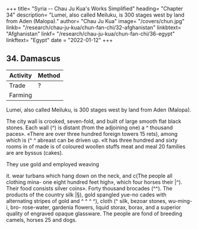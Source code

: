+++
title= "Syria -- Chau Ju Kua's Works Simplified"
heading= "Chapter 34"
description= "Lumei, also called Meiluku, is 300 stages west by land from Aden (Malopa)."
author= "Chau Ju Kua"
image= "/covers/chun.jpg"
linkb= "/research/chau-ju-kua/chun-fan-chi/32-afghanistan"
linkbtext= "Afghanistan"
linkf= "/research/chau-ju-kua/chun-fan-chi/36-egypt"
linkftext= "Egypt"
date = "2022-01-12"
+++


## 34. Damascus

Activity | Method 
--- | ---
Trade | ?
Farming | 



Lumei, also called Meiluku, is 300 stages west by land from Aden (Malopa). 

The city wall is crooked, seven-fold, and built of large smooth flat black stones. Each wall
(^) is distant (from the adjoining one) a
^
thousand paces». «There are over three hundred foreign towers
15 rets),
among which
is
(^ ^
abreast can be driven up. «It has three hundred and sixty rooms in
of
made
is
of coloured woollen stuffs
meat and meal
20 families are
are byssus
(cakes).

They use gold and employed weaving

it.
wear turbans which hang down on the neck, and
c(The people all
clothing
mina-
one eight hundred feet high», which four horses
their
|^). Their food consists
silver coins».
Forty thousand
brocades (^^). The products of the country
silk
|§), gold spangled yue-no
cades with alternating stripes of gold and
^ ^ ^ ^),
cloth (^
silk, bezoar stones, wu-ming-i,
bro-
rose-water, gardenia flowers, liquid storax, borax, and a superior quality of
engraved opaque glassware. The people are fond of breeding camels, horses
25
and dogs.

<!-- Note.

There
is
but
little
doubt that our author's Lu-mei
is
the
Eum
Bilad ar-Eum, the 'Land
Arab geographers, Asia Minor; but where we are to look for Mei-lu-ku (or
rather Mei-lu-ku-tun as the name is written by Chou K'ii-fei) is quite another matter, as there
30 is nothing in the Chinese name or in the description of the place to help us to elucidate the
question. One is inclined to look for it in Kuniyah (Iconinm, Konieh) which was the capital of
the Seljuk Sultanate of Eum from 1077 to 1257, when it was captured by the Mongols. See
Le Strange, op. cit., 140, 148. If weconsider only the description ofthe city of Mei-lu-ku, we find
of the Greeks' of the
some points of resemblance (the division ofthe
city in seven parts, and the separation of these various
35 parts from-each otherywith Damascus. See von
Damascus was not
Kremer,
Kulturgeschichte, etc.,
in Rum. The 'foreign tower' (minaret, mosque) eight
hundred and sixty chambers
in
it,
may
refer to the
handred
1,
127 et seqq. But
feet high(!)with three
Djami mosque of Damascus; the great impor-
tance of the silk brocade industry of Mei-lu-ku points also to that great centre of Oriental trade.
In
40
is
Chou
K'li-fei's work (3,3*)
E S^ *a*
the Mei-lu-ku-tun
(
the passage concerning this place reads as follows= «There
'S)
country. It
is
in
(J§)
a seven-fold wall
(or «city»).142
X,34


MUKABIT, SOUTHERS COAST OF SPAIN.
From remote
antiquity, they
and each wall
is
black stones
tiers of shining big
have used
distant from the other a thousand paces
(^^
(
3^
among which
are foreign pagodas (minarets) over three hundred in number,
^/^
y^
yfn §g),
There
^ ^ ^ ^ ^)-
one eighty chang
is
high; inside are three hundred and sixty rooms.
«A11 the people wear turbans covering the neck.
woollen stuffs
used for
silver are
^
("^
coins.
flowers, bezoar stones,
^)
When
it is
cold they use coloured
5
Gold and
^°^ clothing. Their food consists of meat and bread.
The substance
and borax are
all
called Tciau-siau
{^ f^
byssus?), rose-water, gardenia
products of this countrya.
be the name of any city, but a
and that the Arab informant of Ch 6u 10
applied the name to Constantinople then the principal city of Rome, i. e., Lu-mei. One might see
in the seven-fold wall, and in some other details, some vague reference to Rome and its seven
It
hills.
may
seems possible that Mei-lu-ku-tun
transcription of the Arabic
word mulhidun,
i.
after all not
«Infidels»,
e.,
(Sicily) to
This would also explain the proximity of the country of Ssi-kia-li-y6
of Lu-meJ, the customs of which are similar to those of Sicily.
There seems
little
that the description of our Chinese authors did not refer to any one country;
it
the frontier
room. for doubt
is
a composite 15
picture, a jumble of sundry bits of information concerning the remote Mediterranean region. Conf.
supra, pp. 115 and 120, n.
The reference
squamosa,
to
5, also infra,
byssus
is
Ch.
XXXVII.
important. Although this product
— the threads of the pima
more abundant near Smyrna than else-
by the Emperors of Byzantium, even after the intro- 20
found throughout the Mediterranean,
is
it is
It was much prized for making fabrics
duction of the silkworm into Europe-->